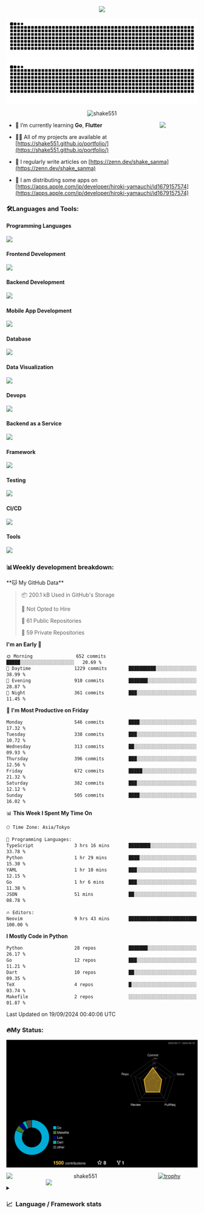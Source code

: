 <p align="center"><img src="https://capsule-render.vercel.app/api?type=waving&color=gradient&height=300&section=header&text=Hi%20I'm%20shake&fontSize=90&animation=fadeIn&fontAlignY=38&desc=Welcome%20To%20Shake's%20GitHub%20Profile%20&descAlignY=51&descAlign=62"></p>

<p align="center">
  <img src="https://raw.githubusercontent.com/shake551/shake551/output/github-contribution-grid-snake-dark.svg#gh-dark-mode-only" />
  <img src="https://raw.githubusercontent.com/shake551/shake551/output/github-contribution-grid-snake.svg#gh-light-mode-only" />
</p>


<p align="center">
  <img src="https://komarev.com/ghpvc/?username=shake551&label=Profile%20views&color=0e75b6&style=flat" alt="shake551" />
</p>

<img src="https://media.giphy.com/media/hvRJCLFzcasrR4ia7z/giphy.gif" width="100" align="right">

- 🌱 I’m currently learning **Go**, **Flutter**

- 👨‍💻 All of my projects are available at [https://shake551.github.io/portfolio/](https://shake551.github.io/portfolio/)

- 📝 I regularly write articles on [https://zenn.dev/shake_sanma](https://zenn.dev/shake_sanma)

- 🍏 I am distributing some apps on [https://apps.apple.com/jp/developer/hiroki-yamauchi/id1679157574](https://apps.apple.com/jp/developer/hiroki-yamauchi/id1679157574)


<h3 align="left">🛠️Languages and Tools:</h3>
<h4 align="left">Programming Languages</h4>
<img src="https://skillicons.dev/icons?i=go,java,lua,js,ts,c,cs,cpp,php,ruby,rust,py">

<h4 align="left">Frontend Development</h4>
<img src="https://skillicons.dev/icons?i=nextjs,react,vue,html,css,bootstrap,pug,tailwind">

<h4 align="left">Backend Development</h4>
<img src="https://skillicons.dev/icons?i=graphql,express,prisma,kafka,kotlin,nodejs,spring,nginx">

<h4 align="left">Mobile App Development</h4>
<img src="https://skillicons.dev/icons?i=dart,flutter">

<h4 align="left">Database</h4>
<img src="https://skillicons.dev/icons?i=mysql,postgres,redis,sqlite,dynamodb">

<h4 align="left">Data Visualization</h4>
<img src="https://skillicons.dev/icons?i=grafana">

<h4 align="left">Devops</h4>
<img src="https://skillicons.dev/icons?i=docker,kubernetes,gcp,aws,bash,azure,jenkins,vercel">

<h4 align="left">Backend as a Service</h4>
<img src="https://skillicons.dev/icons?i=firebase,heroku">

<h4 align="left">Framework</h4>
<img src="https://skillicons.dev/icons?i=django,laravel,fastapi,rails,remix,flask">

<h4 align="left">Testing</h4>
<img src="https://skillicons.dev/icons?i=jest,selenium,">

<h4 align="left">CI/CD</h4>
<img src="https://skillicons.dev/icons?i=githubactions,jenkins,">

<h4 align="left">Tools</h4>
<img src="https://skillicons.dev/icons?i=github,git,postman,linux,prometheus,md,matlab,blender,xd,ai,">

<br>

<h3 align="left">📊Weekly development breakdown:</h3>
<!--START_SECTION:waka-->
**🐱 My GitHub Data** 

> 📦 200.1 kB Used in GitHub's Storage 
 > 
> 🚫 Not Opted to Hire
 > 
> 📜 61 Public Repositories 
 > 
> 🔑 59 Private Repositories 
 > 
**I'm an Early 🐤** 

```text
🌞 Morning                652 commits         █████░░░░░░░░░░░░░░░░░░░░   20.69 % 
🌆 Daytime                1229 commits        ██████████░░░░░░░░░░░░░░░   38.99 % 
🌃 Evening                910 commits         ███████░░░░░░░░░░░░░░░░░░   28.87 % 
🌙 Night                  361 commits         ███░░░░░░░░░░░░░░░░░░░░░░   11.45 % 
```
📅 **I'm Most Productive on Friday** 

```text
Monday                   546 commits         ████░░░░░░░░░░░░░░░░░░░░░   17.32 % 
Tuesday                  338 commits         ███░░░░░░░░░░░░░░░░░░░░░░   10.72 % 
Wednesday                313 commits         ██░░░░░░░░░░░░░░░░░░░░░░░   09.93 % 
Thursday                 396 commits         ███░░░░░░░░░░░░░░░░░░░░░░   12.56 % 
Friday                   672 commits         █████░░░░░░░░░░░░░░░░░░░░   21.32 % 
Saturday                 382 commits         ███░░░░░░░░░░░░░░░░░░░░░░   12.12 % 
Sunday                   505 commits         ████░░░░░░░░░░░░░░░░░░░░░   16.02 % 
```


📊 **This Week I Spent My Time On** 

```text
🕑︎ Time Zone: Asia/Tokyo

💬 Programming Languages: 
TypeScript               3 hrs 16 mins       ████████░░░░░░░░░░░░░░░░░   33.78 % 
Python                   1 hr 29 mins        ████░░░░░░░░░░░░░░░░░░░░░   15.30 % 
YAML                     1 hr 10 mins        ███░░░░░░░░░░░░░░░░░░░░░░   12.15 % 
Go                       1 hr 6 mins         ███░░░░░░░░░░░░░░░░░░░░░░   11.38 % 
JSON                     51 mins             ██░░░░░░░░░░░░░░░░░░░░░░░   08.78 % 

🔥 Editors: 
Neovim                   9 hrs 43 mins       █████████████████████████   100.00 % 
```

**I Mostly Code in Python** 

```text
Python                   28 repos            ███████░░░░░░░░░░░░░░░░░░   26.17 % 
Go                       12 repos            ███░░░░░░░░░░░░░░░░░░░░░░   11.21 % 
Dart                     10 repos            ██░░░░░░░░░░░░░░░░░░░░░░░   09.35 % 
TeX                      4 repos             █░░░░░░░░░░░░░░░░░░░░░░░░   03.74 % 
Makefile                 2 repos             ░░░░░░░░░░░░░░░░░░░░░░░░░   01.87 % 
```




 Last Updated on 19/09/2024 00:40:06 UTC
<!--END_SECTION:waka-->


<h3 align="left">🔥My Status:</h3>

<p align="center">
  <img src="./profile-3d-contrib/profile-night-rainbow.svg" align="center" width="550">
</p>
  
<p align="center">
<img src="https://github-readme-streak-stats.herokuapp.com/?user=shake551&theme=highcontrast" alt="shake551" align="left" width="400">
<img src="https://github-readme-stats.vercel.app/api?username=shake551&count_private=true&show_icons=true&theme=highcontrast" align="right" width="400">
</p>

[![trophy](https://github-profile-trophy.vercel.app/?username=shake551&theme=darkhub&column=8)](https://github.com/ryo-ma/github-profile-trophy)

<details>
  <summary><h3>📈&nbsp;&nbsp;Language&nbsp;/&nbsp;Framework stats</h3></summary>
  <br/>
  <a href='https://profile.codersrank.io/user/shake551/'>
    <img src='http://cr-skills-chart-widget.azurewebsites.net/api/api?username=shake551' width="800">
  </a>

</details>
